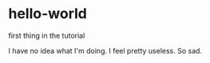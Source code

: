 # hello-world
first thing in the tutorial

I have no idea what I'm doing. I feel pretty useless. So sad.
